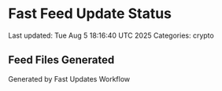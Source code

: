 # Fast Feed Update Status
Last updated: Tue Aug  5 18:16:40 UTC 2025
Categories: crypto

## Feed Files Generated

Generated by Fast Updates Workflow
